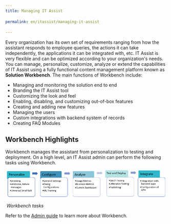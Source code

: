 ```yaml
---
title: Managing IT Assist

permalink: en/itassist/managing-it-assist

---
```


Every organization has its own set of requirements ranging from how the assistant responds to employee queries, the actions it can take independently, the applications it can be integrated with, etc. IT Assist is very flexible and can be optimized according to your organization's needs. You can manage, personalize, customize, analyze or extend the capabilities of IT Assist using a fully functional content management platform known as **Solution Workbench**. The main functions of Workbench include: 

- Managing and monitoring the solution end to end 
- Branding the IT Assist tool
- Customizing the look and feel
- Enabling, disabling, and customizing out-of-box features 
- Creating and adding new features 
- Managing the users
- Custom integrations with backend system of records
- Creating FAQ Modules 

## Workbench Highlights

Workbench manages the assistant from personalization to testing and deployment. On a high level, an IT Assist admin can perform the following tasks using Workbench.  

![img](images/en/itassist/workbench-tasks.png)

​																				*Workbench tasks*

Refer to the [Admin guide](https://docs.google.com/document/d/1O_NP0HgupKwLae216EHm5madwR-Xk2dO/edit#bookmark=id.8779xp2lqm8s) to learn more about Workbench.